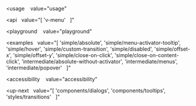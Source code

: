 <usage
   value="usage"
></usage>

<api
  value="[
  'v-menu'
  ]"
></api>

<playground
   value="playground"
></playground>

<examples
  value="[
  'simple/absolute',
  'simple/menu-activator-tooltip',
  'simple/hover',
  'simple/custom-transition',
  'simple/disabled',
  'simple/offset-x',
  'simple/offset-y',
  'simple/close-on-click',
  'simple/close-on-content-click',
  'intermediate/absolute-without-activator',
  'intermediate/menus',
  'intermediate/popover'
  ]"
></examples>

<accessibility
   value="accessibility"
></accessibility>

<up-next
  value="[
  'components/dialogs',
  'components/tooltips',
  'styles/transitions'
  ]"
></up-next>
